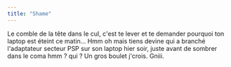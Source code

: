 ```yaml
---
title: "Shame"
---
```


Le comble de la tête dans le cul, c'est te lever et te demander pourquoi ton
laptop est éteint ce matin... Hmm oh mais tiens devine qui a branché
l'adaptateur secteur PSP sur son laptop hier soir, juste avant de sombrer dans
le coma hmm ? qui ? Un gros boulet j'crois. Gniii.

